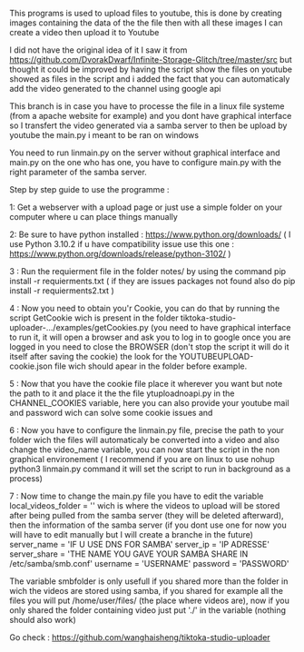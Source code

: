 


This programs is used  to upload files to youtube, this is done by creating images containing the data of the the file then with all these images I can create a video then upload it to Youtube 

I did not have the original idea of it I saw it from https://github.com/DvorakDwarf/Infinite-Storage-Glitch/tree/master/src but thought it could be improved by having the script show the files on youtube showed as files in the script and i added the fact that you can automaticaly add the video generated to the channel using google api

This branch is in case you have to processe the file in a linux file systeme (from a apache website for example) and you dont have graphical interface so I transfert the video generated via a samba server to then be upload by youtube the main.py i meant to be ran on windows

You need to run linmain.py on the server without graphical interface and main.py on the one who has one, you have to configure main.py with the right parameter of the samba server.


Step by step guide to use the programme :

1: Get a webserver with a upload page or just use a simple folder on your computer where u can place things manually

2: Be sure to have python installed : https://www.python.org/downloads/ ( I use Python 3.10.2 if u have compatibility issue use this one : https://www.python.org/downloads/release/python-3102/ )

3 : Run the requierment file in the folder notes/ by using the command pip install -r requierments.txt ( if they are issues packages not found also do pip install -r requierments2.txt )

4 : Now you need to obtain you'r Cookie, you can do that by running the script GetCookie wich is present in the folder tiktoka-studio-uploader-.../examples/getCookies.py (you need to have graphical interface to run it, it will open a browser and ask you to log in to google once you are logged in you need to close the BROWSER (don't stop the script it will do it itself after saving the cookie) the look for the YOUTUBEUPLOAD-cookie.json file wich should apear in the folder before example.

5 : Now that you have the cookie file place it wherever you want but note the path to it and place it the the file ytuploadnoapi.py in the CHANNEL_COOKIES variable, here you can also provide your youtube mail and password wich can solve some cookie issues and 

6 : Now you have to configure the linmain.py file, precise the path to your folder wich the files will automaticaly be converted into a video and also change the video_name variable, you can now start the script in the non graphical environement ( I recommend if you are on linux to use nohup python3 linmain.py command it will set the script to run in background as a process)

7 : Now time to change the main.py file you have to edit the variable local_videos_folder = '' wich is where the videos to upload will be stored after being pulled from the samba server (they will be deleted afterward), then the information of the samba server (if you dont use one for now you will have to edit manually but I will create a branche in the future) server_name = 'IF U USE DNS FOR SAMBA' server_ip = 'IP ADRESSE' server_share = 'THE NAME YOU GAVE YOUR SAMBA SHARE IN /etc/samba/smb.conf' username = 'USERNAME' password = 'PASSWORD'

The variable smbfolder is only usefull if you shared more than the folder in wich the videos are stored using samba, if you shared for example all the files you will put /home/user/files/ (the place where videos are), now if you only shared the folder containing video just put './' in the variable (nothing should also work)


Go check : https://github.com/wanghaisheng/tiktoka-studio-uploader

